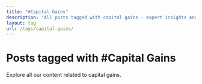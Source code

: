 ```yaml
---
title: "#Capital Gains"
description: "All posts tagged with capital gains - expert insights and analysis"
layout: tag
url: /tags/capital-gains/
---
```


# Posts tagged with #Capital Gains

Explore all our content related to capital gains.
